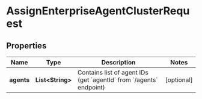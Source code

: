 

# AssignEnterpriseAgentClusterRequest


## Properties

| Name | Type | Description | Notes |
|------------ | ------------- | ------------- | -------------|
|**agents** | **List&lt;String&gt;** | Contains list of agent IDs (get &#x60;agentId&#x60; from &#x60;/agents&#x60; endpoint) |  [optional] |



